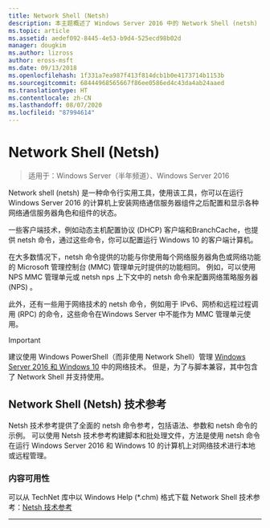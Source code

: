 ```yaml
---
title: Network Shell (Netsh)
description: 本主题概述了 Windows Server 2016 中的 Network Shell (netsh) 命令行实用工具。
ms.topic: article
ms.assetid: aedef092-8445-4e53-b9d4-525ecd98b02d
manager: dougkim
ms.author: lizross
author: eross-msft
ms.date: 09/13/2018
ms.openlocfilehash: 1f331a7ea987f413f814dcb1b0e4173714b1153b
ms.sourcegitcommit: 68444968565667f86ee0586ed4c43da4ab24aaed
ms.translationtype: HT
ms.contentlocale: zh-CN
ms.lasthandoff: 08/07/2020
ms.locfileid: "87994614"
---
```

# <a name="network-shell-netsh"></a>Network Shell \(Netsh\)

>适用于：Windows Server（半年频道）、Windows Server 2016

Network shell (netsh) 是一种命令行实用工具，使用该工具，你可以在运行 Windows Server 2016 的计算机上安装网络通信服务器组件之后配置和显示各种网络通信服务器角色和组件的状态。

一些客户端技术，例如动态主机配置协议 \(DHCP\) 客户端和BranchCache，也提供 netsh 命令，通过这些命令，你可以配置运行 Windows 10 的客户端计算机。

在大多数情况下，netsh 命令提供的功能与你使用每个网络服务器角色或网络功能的 Microsoft 管理控制台 \(MMC\) 管理单元时提供的功能相同。 例如，可以使用 NPS MMC 管理单元或 netsh nps 上下文中的 netsh 命令来配置网络策略服务器 \(NPS\)  。

此外，还有一些用于网络技术的 netsh 命令，例如用于 IPv6、网桥和远程过程调用 \(RPC\) 的命令，这些命令在Windows Server 中不能作为 MMC 管理单元使用。

>[!IMPORTANT]
>建议使用 Windows PowerShell（而非使用 Network Shell）管理 [Windows Server 2016 和 Windows 10](/powershell/windows/get-started?view=win10-ps) 中的网络技术。 但是，为了与脚本兼容，其中包含了 Network Shell 并支持使用。

## <a name="network-shell-netsh-technical-reference"></a>Network Shell (Netsh) 技术参考

Netsh 技术参考提供了全面的 netsh 命令参考，包括语法、参数和 netsh 命令的示例。 可以使用 Netsh 技术参考构建脚本和批处理文件，方法是使用 netsh 命令在运行 Windows Server 2016 和 Windows 10 的计算机上对网络技术进行本地或远程管理。

### <a name="content-availability"></a>内容可用性

可以从 TechNet 库中以 Windows Help \(*.chm\) 格式下载 Network Shell 技术参考：[Netsh 技术参考](https://gallery.technet.microsoft.com/Netsh-Technical-Reference-c46523dc)

---